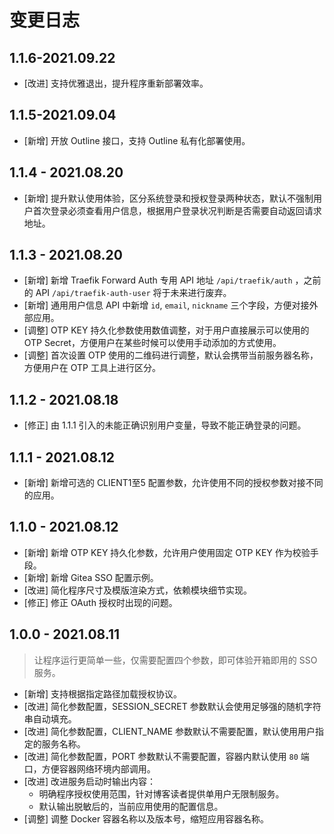 # 变更日志

## 1.1.6-2021.09.22

- [改进] 支持优雅退出，提升程序重新部署效率。

## 1.1.5-2021.09.04

- [新增] 开放 Outline 接口，支持 Outline 私有化部署使用。

## 1.1.4 - 2021.08.20

- [新增] 提升默认使用体验，区分系统登录和授权登录两种状态，默认不强制用户首次登录必须查看用户信息，根据用户登录状况判断是否需要自动返回请求地址。

## 1.1.3 - 2021.08.20

- [新增] 新增 Traefik Forward Auth 专用 API 地址 `/api/traefik/auth` ，之前的 API `/api/traefik-auth-user` 将于未来进行废弃。
- [新增] 通用用户信息 API 中新增 `id`, `email`, `nickname` 三个字段，方便对接外部应用。
- [调整] OTP KEY 持久化参数使用数值调整，对于用户直接展示可以使用的 OTP Secret，方便用户在某些时候可以使用手动添加的方式使用。
- [调整] 首次设置 OTP 使用的二维码进行调整，默认会携带当前服务器名称，方便用户在 OTP 工具上进行区分。

## 1.1.2 - 2021.08.18

- [修正] 由 1.1.1 引入的未能正确识别用户变量，导致不能正确登录的问题。

## 1.1.1 - 2021.08.12

- [新增] 新增可选的 CLIENT1至5 配置参数，允许使用不同的授权参数对接不同的应用。

## 1.1.0 - 2021.08.12

- [新增] 新增 OTP KEY 持久化参数，允许用户使用固定 OTP KEY 作为校验手段。
- [新增] 新增 Gitea SSO 配置示例。
- [改进] 简化程序尺寸及模版渲染方式，依赖模块细节实现。
- [修正] 修正 OAuth 授权时出现的问题。

## 1.0.0 - 2021.08.11

> 让程序运行更简单一些，仅需要配置四个参数，即可体验开箱即用的 SSO 服务。

- [新增] 支持根据指定路径加载授权协议。
- [改进] 简化参数配置，SESSION_SECRET 参数默认会使用足够强的随机字符串自动填充。
- [改进] 简化参数配置，CLIENT_NAME 参数默认不需要配置，默认使用用户指定的服务名称。
- [改进] 简化参数配置，PORT 参数默认不需要配置，容器内默认使用 `80` 端口，方便容器网络环境内部调用。
- [改进] 改进服务启动时输出内容：
  - 明确程序授权使用范围，针对博客读者提供单用户无限制服务。
  - 默认输出脱敏后的，当前应用使用的配置信息。
- [调整] 调整 Docker 容器名称以及版本号，缩短应用容器名称。
